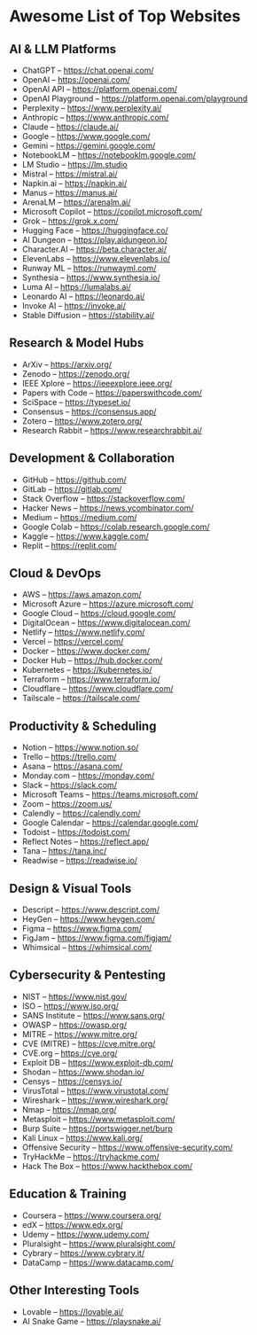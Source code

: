 # Awesome List of Top Websites

## AI & LLM Platforms
- ChatGPT – https://chat.openai.com/
- OpenAI – https://openai.com/
- OpenAI API – https://platform.openai.com/
- OpenAI Playground – https://platform.openai.com/playground
- Perplexity – https://www.perplexity.ai/
- Anthropic – https://www.anthropic.com/
- Claude – https://claude.ai/
- Google – https://www.google.com/
- Gemini – https://gemini.google.com/
- NotebookLM – https://notebooklm.google.com/
- LM Studio – https://lm.studio
- Mistral – https://mistral.ai/
- Napkin.ai – https://napkin.ai/
- Manus – https://manus.ai/
- ArenaLM – https://arenalm.ai/
- Microsoft Copilot – https://copilot.microsoft.com/
- Grok – https://grok.x.com/
- Hugging Face – https://huggingface.co/
- AI Dungeon – https://play.aidungeon.io/
- Character.AI – https://beta.character.ai/
- ElevenLabs – https://www.elevenlabs.io/
- Runway ML – https://runwayml.com/
- Synthesia – https://www.synthesia.io/
- Luma AI – https://lumalabs.ai/
- Leonardo AI – https://leonardo.ai/
- Invoke AI – https://invoke.ai/
- Stable Diffusion – https://stability.ai/

## Research & Model Hubs
- ArXiv – https://arxiv.org/
- Zenodo – https://zenodo.org/
- IEEE Xplore – https://ieeexplore.ieee.org/
- Papers with Code – https://paperswithcode.com/
- SciSpace – https://typeset.io/
- Consensus – https://consensus.app/
- Zotero – https://www.zotero.org/
- Research Rabbit – https://www.researchrabbit.ai/

## Development & Collaboration
- GitHub – https://github.com/
- GitLab – https://gitlab.com/
- Stack Overflow – https://stackoverflow.com/
- Hacker News – https://news.ycombinator.com/
- Medium – https://medium.com/
- Google Colab – https://colab.research.google.com/
- Kaggle – https://www.kaggle.com/
- Replit – https://replit.com/

## Cloud & DevOps
- AWS – https://aws.amazon.com/
- Microsoft Azure – https://azure.microsoft.com/
- Google Cloud – https://cloud.google.com/
- DigitalOcean – https://www.digitalocean.com/
- Netlify – https://www.netlify.com/
- Vercel – https://vercel.com/
- Docker – https://www.docker.com/
- Docker Hub – https://hub.docker.com/
- Kubernetes – https://kubernetes.io/
- Terraform – https://www.terraform.io/
- Cloudflare – https://www.cloudflare.com/
- Tailscale – https://tailscale.com/

## Productivity & Scheduling
- Notion – https://www.notion.so/
- Trello – https://trello.com/
- Asana – https://asana.com/
- Monday.com – https://monday.com/
- Slack – https://slack.com/
- Microsoft Teams – https://teams.microsoft.com/
- Zoom – https://zoom.us/
- Calendly – https://calendly.com/
- Google Calendar – https://calendar.google.com/
- Todoist – https://todoist.com/
- Reflect Notes – https://reflect.app/
- Tana – https://tana.inc/
- Readwise – https://readwise.io/

## Design & Visual Tools
- Descript – https://www.descript.com/
- HeyGen – https://www.heygen.com/
- Figma – https://www.figma.com/
- FigJam – https://www.figma.com/figjam/
- Whimsical – https://whimsical.com/

## Cybersecurity & Pentesting
- NIST – https://www.nist.gov/
- ISO – https://www.iso.org/
- SANS Institute – https://www.sans.org/
- OWASP – https://owasp.org/
- MITRE – https://www.mitre.org/
- CVE (MITRE) – https://cve.mitre.org/
- CVE.org – https://cve.org/
- Exploit DB – https://www.exploit-db.com/
- Shodan – https://www.shodan.io/
- Censys – https://censys.io/
- VirusTotal – https://www.virustotal.com/
- Wireshark – https://www.wireshark.org/
- Nmap – https://nmap.org/
- Metasploit – https://www.metasploit.com/
- Burp Suite – https://portswigger.net/burp
- Kali Linux – https://www.kali.org/
- Offensive Security – https://www.offensive-security.com/
- TryHackMe – https://tryhackme.com/
- Hack The Box – https://www.hackthebox.com/

## Education & Training
- Coursera – https://www.coursera.org/
- edX – https://www.edx.org/
- Udemy – https://www.udemy.com/
- Pluralsight – https://www.pluralsight.com/
- Cybrary – https://www.cybrary.it/
- DataCamp – https://www.datacamp.com/

## Other Interesting Tools
- Lovable – https://lovable.ai/
- AI Snake Game – https://playsnake.ai/
